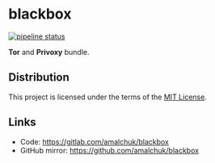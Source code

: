 blackbox
========
[![pipeline status][pipeline]][homepage]

**Tor** and **Privoxy** bundle.

Distribution
------------
This project is licensed under the terms of the [MIT License](LICENSE).

Links
-----
- Code: <https://gitlab.com/amalchuk/blackbox>
- GitHub mirror: <https://github.com/amalchuk/blackbox>

[homepage]: <https://gitlab.com/amalchuk/blackbox>
[pipeline]: <https://gitlab.com/amalchuk/blackbox/badges/master/pipeline.svg?style=flat-square>
